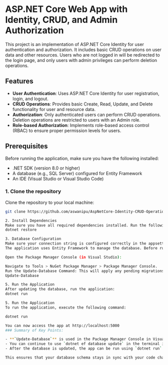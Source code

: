 # ASP.NET Core Web App with Identity, CRUD, and Admin Authorization

This project is an implementation of ASP.NET Core Identity for user authentication and authorization. It includes basic CRUD operations on user data and other resources. Users who are not logged in will be redirected to the login page, and only users with admin privileges can perform deletion operations.

## Features

- **User Authentication**: Uses ASP.NET Core Identity for user registration, login, and logout.
- **CRUD Operations**: Provides basic Create, Read, Update, and Delete functionality for user and resource data.
- **Authorization**: Only authenticated users can perform CRUD operations. Deletion operations are restricted to users with an Admin role.
- **Role-based Authorization**: Implements role-based access control (RBAC) to ensure proper permission levels for users.
## Prerequisites

Before running the application, make sure you have the following installed:

- .NET SDK (version 8.0 or higher)
- A database (e.g., SQL Server) configured for Entity Framework
- An IDE (Visual Studio or Visual Studio Code)
### 1. Clone the repository

Clone the repository to your local machine:

```bash
git clone https://github.com/aswanipu/AspNetCore-Identity-CRUD-Operations.git

2. Install Dependencies
Make sure you have all required dependencies installed. Run the following command to restore NuGet packages:
dotnet restore

3. Database Configuration
Make sure your connection string is configured correctly in the appsettings.json file.
The application uses Entity Framework to manage the database. Before running the application, you need to update the database using migrations.

Open the Package Manager Console (in Visual Studio):

Navigate to Tools > NuGet Package Manager > Package Manager Console.
Run the Update-Database Command: This will apply any pending migrations and update your database schema to match the model changes. 
Update-Database

5. Run the Application
After updating the database, run the application:
dotnet run

5. Run the Application
To run the application, execute the following command:

dotnet run

You can now access the app at http://localhost:5000
### Summary of Key Points:

- **`Update-Database`** is used in the Package Manager Console in Visual Studio to apply database migrations.
- You can continue to use `dotnet ef database update` in the terminal if you are using the CLI.
- After the database is updated, the app can be run using `dotnet run`.

This ensures that your database schema stays in sync with your code changes and the application is ready to use.
